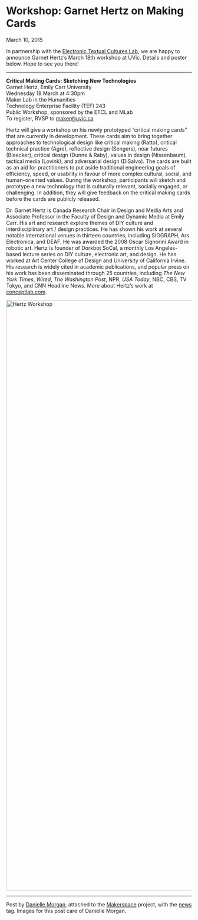 # Workshop: Garnet Hertz on Making Cards

March 10, 2015
<p>In partnership with the <a href="http://etcl.uvic.ca/" target="_blank">Electronic Textual Cultures Lab</a>, we are happy to announce Garnet Hertz&#8217;s March 18th workshop at UVic. Details and poster below. Hope to see you there!</p>
<hr />
<p><strong>Critical Making Cards: Sketching New Technologies</strong><br />
Garnet Hertz, Emily Carr University<br />
Wednesday 18 March at 4:30pm<br />
Maker Lab in the Humanities<br />
Technology Enterprise Facility (TEF) 243<br />
Public Workshop, sponsored by the ETCL and MLab<br />
To register, RVSP to <a href="mailto:maker@uvic.ca">maker@uvic.ca</a></p>
<p>Hertz will give a workshop on his newly prototyped “critical making cards” that are currently in development. These cards aim to bring together approaches to technological design like critical making (Ratto), critical technical practice (Agre), reflective design (Sengers), near futures (Bleecker), critical design (Dunne &amp; Raby), values in design (Nissenbaum), tactical media (Lovink), and adversarial design (DiSalvo). The cards are built as an aid for practitioners to put aside traditional engineering goals of efficiency, speed, or usability in favour of more complex cultural, social, and human-oriented values. During the workshop, participants will sketch and prototype a new technology that is culturally relevant, socially engaged, or challenging. In addition, they will give feedback on the critical making cards before the cards are publicly released.</p>
<p>Dr. Garnet Hertz is Canada Research Chair in Design and Media Arts and Associate Professor in the Faculty of Design and Dynamic Media at Emily Carr. His art and research explore themes of DIY culture and interdisciplinary art / design practices. He has shown his work at several notable international venues in thirteen countries, including SIGGRAPH, Ars Electronica, and DEAF. He was awarded the 2008 Oscar Signorini Award in robotic art. Hertz is founder of Dorkbot SoCal, a monthly Los Angeles-based lecture series on DIY culture, electronic art, and design. He has worked at Art Center College of Design and University of California Irvine. His research is widely cited in academic publications, and popular press on his work has been disseminated through 25 countries, including <em>The New York Times</em>, <em>Wired</em>, <em>The Washington Post</em>, NPR, <em>USA Today</em>, NBC, CBS, TV Tokyo, and CNN Headline News. More about Hertz&#8217;s work at <a href="http://conceptlab.com/" target="_blank">conceptlab.com</a>.</p>
<p><a href="http://maker.uvic.ca/wp-content/uploads/2015/03/hertzFINAL.jpg"><img class="alignnone size-full wp-image-5342" src="http://maker.uvic.ca/wp-content/uploads/2015/03/hertzFINAL.jpg" alt="Hertz Workshop" width="1400" height="1600" /></a></p>
<hr />
<p>Post by <a title="learn more" href="http://maker.uvic.ca/author/danielle">Danielle Morgan</a>, attached to the <a title="learn more" href="http://maker.uvic.ca/category/makerspace/">Makerspace</a> project, with the <a title="learn more" href="http://maker.uvic.ca/tag/news/">news</a> tag. Images for this post care of Danielle Morgan.</p>
